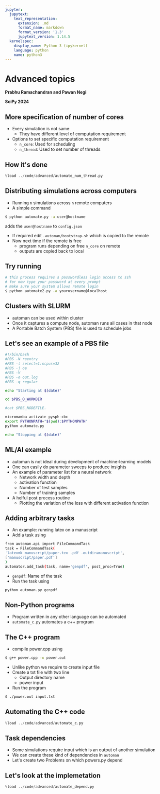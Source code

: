 ```yaml
---
jupyter:
  jupytext:
    text_representation:
      extension: .md
      format_name: markdown
      format_version: '1.3'
      jupytext_version: 1.14.5
  kernelspec:
    display_name: Python 3 (ipykernel)
    language: python
    name: python3
---
```


<!-- #region slideshow={"slide_type": "slide"} -->
# Advanced topics

**Prabhu Ramachandran and Pawan Negi**

**SciPy 2024**
<!-- #endregion -->

<!-- #region slideshow={"slide_type": "slide"} -->
## More specification of number of cores

- Every simulation is not same
    - They have different level of computation requirement
- Options to set specific computation requirement 
    - `n_core`: Used for scheduling
    - `n_thread`: Used to set number of threads
<!-- #endregion -->

<!-- #region slideshow={"slide_type": "slide"} -->
## How it's done

<!-- #endregion -->
```python
%load ../code/advanced/automate_num_thread.py
```

<!-- #endregion -->

<!-- #region slideshow={"slide_type": "slide"} -->
## Distributing simulations across computers 

- Running `n` simulations across `n` remote computers
- A simple command 
```bash
$ python automate.py -a user@hostname
```
adds the `user@hostname` to `config.json`

- If required edit `.automan/bootstrap.sh` which is copied to the remote
- Now next time if the remote is free
  - program runs depending on free `n_core` on remote
  - outputs are copied back to local

<!-- #endregion -->

<!-- #region slideshow={"slide_type": "slide"} -->
## Try running 

```bash
# this process requires a passwordless login access to ssh
# for now type your password at every prompt
# make sure your system allows remote login
$ python automate2.py -a yourusername@localhost
```
<!-- #endregion -->

<!-- #region slideshow={"slide_type": "slide"} -->
## Clusters with SLURM

- automan can be used within cluster
- Once it captures a compute node, automan runs all cases in that node
- A Portable Batch System (PBS) file is used to schedule jobs
<!-- #endregion -->

<!-- #region slideshow={"slide_type": "slide"} -->
## Let's see an example of a PBS file 
```bash
#!/bin/bash
#PBS -N reentry
#PBS -l select=1:ncpus=32
#PBS -j oe
#PBS -V
#PBS -o out.log
#PBS -q regular 

echo "Starting at $(date)"

cd $PBS_O_WORKDIR

#cat $PBS_NODEFILE.

micromamba activate pysph-cbc
export PYTHONPATH="$(pwd):$PYTHONPATH"
python automate.py

echo "Stopping at $(date)"
 ```


<!-- #endregion -->

<!-- #region slideshow={"slide_type": "slide"} -->
## ML/AI example

- automan is not ideal during development of machine-learning models
- One can easily do parameter sweeps to produce insights
- An example of parameter list for a neural network
  - Network width and depth
  - activation function
  - Number of test samples
  - Number of training samples
- A helful post process routine
  - Plotting the variation of the loss with different activation function

<!-- #endregion -->

<!-- #region slideshow={"slide_type": "slide"} -->
## Adding arbitrary tasks

- An example: running latex on a manuscript
- Add a task using

```bash
from automan.api import FileCommandTask
task = FileCommandTask(
'latexmk manuscript/paper.tex -pdf -outdir=manuscript',
['manuscript/paper.pdf']
)
automator.add_task(task, name='genpdf', post_proc=True) 
```
- `genpdf`: Name of the task
- Run the task using
```bash
python automan.py genpdf
```
<!-- #endregion -->

<!-- #region slideshow={"slide_type": "slide"} -->
## Non-Python programs

- Program written in any other language can be automated
- `automate_c.py` automates a c++ program
<!-- #endregion -->

<!-- #region slideshow={"slide_type": "slide"} -->
## The C++ program

- compile power.cpp using 
```bash
$ g++ power.cpp -o power.out
```
- Unlike python we require to create input file
- Create a txt file with two line
  - Output directory name
  - power input
- Run the program
```bash
$ ./power.out input.txt
```
<!-- #endregion -->

<!-- #region slideshow={"slide_type": "slide"} -->
## Automating the C++ code 
<!-- #endregion -->
```python
%load ../code/advanced/automate_c.py
```


<!-- #endregion -->

<!-- #region slideshow={"slide_type": "slide"} -->
## Task dependencies

- Some simulations require input which is an output of another simulation
- We can create these kind of dependencies in `automan`
- Let's create two Problems on which powers.py depend
<!-- #endregion -->

<!-- #region slideshow={"slide_type": "slide"} -->
## Let's look at the implemetation 
<!-- #endregion -->
```python
%load ../code/advanced/automate_depend.py
```

<!-- #endregion -->
